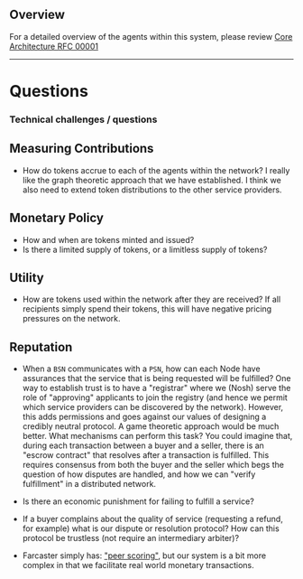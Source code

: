 ## Overview
For a detailed overview of the agents within this system, please review [Core Architecture RFC 00001](../rfcs/00001-core-architecture.md) 
___

# Questions

### Technical challenges / questions

## Measuring Contributions
- How do tokens accrue to each of the agents within the network? I really like the graph theoretic approach that we have established. I think we also need to extend token distributions to the other service providers. 

## Monetary Policy
- How and when are tokens minted and issued? 
- Is there a limited supply of tokens, or a limitless supply of tokens? 

## Utility
- How are tokens used within the network after they are received? If all recipients simply spend their tokens, this will have negative pricing pressures on the network. 

## Reputation

- When a `BSN` communicates with a `PSN`, how can each Node have assurances that the service that is being requested will be fulfilled? One way to establish trust is to have a "registrar" where we (Nosh) serve the role of "approving" applicants to join the registry (and hence we permit which service providers can be discovered by the network). However, this adds permissions and goes against our values of designing a credibly neutral protocol. A game theoretic approach would be much better. What mechanisms can perform this task? You could imagine that, during each transaction between a buyer and a seller, there is an "escrow contract" that resolves after a transaction is fulfilled. This requires consensus from both the buyer and the seller which begs the question of how disputes are handled, and how we can "verify fulfillment" in a distributed network.

- Is there an economic punishment for failing to fulfill a service? 

- If a buyer complains about the quality of service (requesting a refund, for example) what is our dispute or resolution protocol? How can this protocol be trustless (not require an intermediary arbiter)? 

- Farcaster simply has: ["peer scoring"](https://docs.farcaster.xyz/learn/architecture/hubs#peer-scoring), but our system is a bit more complex in that we facilitate real world monetary transactions.